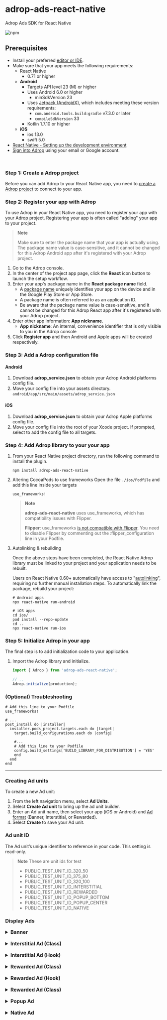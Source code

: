 # adrop-ads-react-native

Adrop Ads SDK for React Native

![npm](https://img.shields.io/npm/v/adrop-ads-react-native)

Prerequisites
-------------
* Install your preferred [editor or IDE](https://reactnative.dev/docs/more-resources#ides).
* Make sure that your app meets the following requirements:
    * React Native
        * 0.71 or higher
    * **Android**
        * Targets API level 23 (M) or higher
        * Uses Android 6.0 or higher
            * minSdkVersion 23
        * Uses [Jetpack (AndroidX)](https://developer.android.com/jetpack/androidx/migrate), which includes meeting these version requirements:
            * ```com.android.tools.build:gradle``` v7.3.0 or later
            * ```compileSdkVersion``` 33
        * Kotlin 1.7.10 or higher
    * **iOS**
        * ios 13.0
        * swift 5.0
* [React Native - Setting up the development environment](https://reactnative.dev/docs/environment-setup)
* [Sign into Adrop](https://adrop.io) using your email or Google account.

&nbsp;

### Step 1: Create a Adrop project
Before you can add Adrop to your React Native app, you need to [create a Adrop project](https://docs.adrop.io/fundamentals/get-started-with-adrop#create-an-app-container) to connect to your app.

### Step 2: Register your app with Adrop
To use Adrop in your React Native app, you need to register your app with your Adrop project. Registering your app is often called "adding" your app to your project.

> **Note**
>
> Make sure to enter the package name that your app is actually using. The package name value is case-sensitive, and it cannot be changed for this Adrop Android app after it's registered with your Adrop project.

1. Go to the Adrop console.
2. In the center of the project app page, click the **React** icon button to launch the setup workflow.
3. Enter your app's package name in the **React package name** field.
    * A [package name](https://developer.android.com/studio/build/application-id) uniquely identifies your app on the device and in the Google Play Store or App Store.
    * A package name is often referred to as an application ID.
    * Be aware that the package name value is case-sensitive, and it cannot be changed for this Adrop React app after it's registered with your Adrop project.
4. Enter other app information: **App nickname**.
    * **App nickname**: An internal, convenience identifier that is only visible to you in the Adrop console
5. Click **Register app** and then Android and Apple apps will be created respectively.


### Step 3: Add a Adrop configuration file

#### Android
1. Download **adrop_service.json** to obtain your Adrop Android platforms config file.
2. Move your config file into your assets directory.
   ```android/app/src/main/assets/adrop_service.json```

#### iOS
1. Download **adrop_service.json** to obtain your Adrop Apple platforms config file.
2. Move your config file into the root of your Xcode project. If prompted, select to add the config file to all targets.

### Step 4: Add Adrop library to your your app
1. From your React Native project directory, run the following command to install the plugin.
    ```shell
    npm install adrop-ads-react-native
    ```

2. Altering CocoaPods to use frameworks
   Open the file ```./ios/Podfile``` and add this line inside your targets

    ```shell
    use_frameworks!
    ```

   > **Note**
   >
   > **adrop-ads-react-native** uses use_frameworks, which has compatibility issues with Flipper.
   >
   > **Flipper**: use_frameworks [is not compatible with Flipper](https://github.com/reactwg/react-native-releases/discussions/21#discussioncomment-2924919). You need to disable Flipper by commenting out the :flipper_configuration line in your Podfile.

3. Autolinking & rebuilding

   Once the above steps have been completed, the React Native Adrop library must be linked to your project and your application needs to be rebuilt.

   Users on React Native 0.60+ automatically have access to "[autolinking](https://github.com/react-native-community/cli/blob/master/docs/autolinking.md)", requiring no further manual installation steps. To automatically link the package, rebuild your project:

    ```shell
    # Android apps
    npx react-native run-android

    # iOS apps
    cd ios/
    pod install --repo-update
    cd ..
    npx react-native run-ios
    ```

### Step 5: Initialize Adrop in your app
The final step is to add initialization code to your application.
1. Import the Adrop library and initialize.
    ```js
    import { Adrop } from 'adrop-ads-react-native';

    // ..
    Adrop.initialize(production);
    ```

### (Optional) Troubleshooting
```shell
# Add this line to your Podfile
use_frameworks!

# ...
post_install do |installer|
  installer.pods_project.targets.each do |target|
    target.build_configurations.each do |config|

    #...
    # Add this line to your Podfile
    config.build_settings['BUILD_LIBRARY_FOR_DISTRIBUTION'] = 'YES'
    end
  end
end
```

---


### Creating Ad units
To create a new Ad unit:
1. From the left navigation menu, select **Ad Units**.
2. Select **Create Ad unit** to bring up the ad unit builder.
3. Enter an Ad unit name, then select your app (iOS or Android) and [Ad format](https://docs.adrop.io/fundamentals/create-your-ad-unit#a-d-formats) (Banner, Interstitial, or Rewarded).
4. Select **Create** to save your Ad unit.

### Ad unit ID
The Ad unit’s unique identifier to reference in your code. This setting is read-only.

> **Note** These are unit ids for test
> * PUBLIC_TEST_UNIT_ID_320_50
> * PUBLIC_TEST_UNIT_ID_375_80
> * PUBLIC_TEST_UNIT_ID_320_100
> * PUBLIC_TEST_UNIT_ID_INTERSTITIAL
> * PUBLIC_TEST_UNIT_ID_REWARDED
> * PUBLIC_TEST_UNIT_ID_POPUP_BOTTOM
> * PUBLIC_TEST_UNIT_ID_POPUP_CENTER
> * PUBLIC_TEST_UNIT_ID_NATIVE

### Display Ads
<details>
<summary style="font-size: 16px; font-weight: bold;">Banner</summary>

Initialize AdropBanner with Ad unit ID, then load ad.
```js
const YourComponent: React.FC = () => {
    const ref = useRef(null)

    const reload = () => {
        ref.current?.load()
    }

    return (
        <View>
            <Button title="reload" onPress={reload}/>
            <AdropBanner
                ref={ref}
                unitId={unitId}
                style={{
                    width: Dimensions.get('window').width,
                    height: 80
                }}
            />
        </View>
    )
}
```
</details>

<br/>

<details>
<summary style="font-size: 16px; font-weight: bold;">Interstitial Ad (Class)</summary>

Step 1: (Optional) Construct event listener
```js
const listener = {
        onAdReceived: (ad: AdropInterstitialAd) =>
            console.log(`Adrop interstitial Ad load with unitId ${ad.unitId}!`),
        onAdFailedToReceive: (ad: AdropInterstitialAd, errorCode: string) =>
            console.log(`error in ${ad.unitId} while load: ${errorCode}`),
        onAdFailedToShowFullScreen: (ad: AdropInterstitialAd, errorCode: string) =>
            console.log(`error in ${ad.unitId} while showing: ${errorCode}`),
        ...
    }
```

Step 2: Display an interstitial ad
```js
const YourComponent: React.FC = () => {
    const [interstitialAd, setInterstitialAd] = useState<AdropInterstitialAd>(null)

    useEffect(() => {
        let adropInterstitialAd = new AdropInterstitialAd('YOUR_UNIT_ID')
        adropInterstitialAd.listener = listener
        adropInterstitialAd.load()
        setInterstitialAd(adropInterstitialAd)
    }, []);

    const show = () => {
        if (interstitialAd?.isLoaded) {
            interstitialAd?.show()
        } else {
            console.log('interstitial ad is loading...')
        }
    }

    return (
        <View>
            <Button title="display ad" onPress={show}/>
        </View>
    )

}
```

AdropInterstitialAd must be destroyed of when access to it is no longer needed.

```js
interstitialAd.destroy()
```
</details>

<br/>

<details>
<summary style="font-size: 16px; font-weight: bold;">Interstitial Ad (Hook)</summary>

```js
const YourComponent: React.FC = () => {
    const { load, show, isLoaded } =
        useAdropInterstitialAd('YOUR_UNIT_ID')

    const handleShow = () => {
        if (isLoaded) show()
    }

    return (
        <View>
            <Button title="load ad" onPress={load}/>
            <Button title="display ad" onPress={handleShow}/>
        </View>
    )
}
```
</details>

<br/>

<details>
<summary style="font-size: 16px; font-weight: bold;">Rewarded Ad (Class)</summary>

Step 1: (Optional) Construct event listener
```js
const listener = {
        onAdReceived: (ad: AdropRewardedAd) =>
            console.log(`Adrop rewarded Ad load with unitId ${ad.unitId}!`),
        onAdFailedToReceive: (ad: AdropRewardedAd, errorCode: string) =>
            console.log(`error in ${ad.unitId} while load: ${errorCode}`),
        onAdFailedToShowFullScreen: (ad: AdropRewardedAd, errorCode: string) =>
            console.log(`error in ${ad.unitId} while showing: ${errorCode}`),
        onAdEarnRewardHandler: (ad: AdropRewardedAd, type: number, amount: number) =>
            console.log(`Adrop rewarded Ad earn rewards: ${ad.unitId}, ${type}, ${amount}`),
        ...
    }
```

Step 2: Display a rewarded ad
```js
const YourComponent: React.FC = () => {
    const [rewardedAd, setRewardedAd] = useState<AdropRewardedAd>(null)

    useEffect(() => {
        let adropRewardedAd = new AdropRewardedAd('YOUR_UNIT_ID')
        adropRewardedAd.listener = listener
        adropRewardedAd.load()
        setRewardedAd(adropRewardedAd)
    }, []);

    const show = () => {
        if (rewardedAd?.isLoaded) {
            rewardedAd?.show()
        } else {
            console.log('rewarded ad is loading...')
        }
    }

    return (
        <View>
            <Button title="display ad" onPress={show}/>
        </View>
    )

}
```

AdropRewardedAd must be destroyed of when access to it is no longer needed.
```js
rewardedAd.destroy()
```
</details>

<br/>

<details>
<summary style="font-size: 16px; font-weight: bold;">Rewarded Ad (Hook)</summary>

```js
const YourComponent: React.FC = () => {
    const { load, show, isLoaded } =
        useAdropRewardedAd('YOUR_UNIT_ID')

    const handleShow = () => {
        if (isLoaded) show()
    }

    return (
        <View>
            <Button title="load ad" onPress={load}/>
            <Button title="display ad" onPress={handleShow}/>
        </View>
    )
}
```

</details>


<br/>

<details>
<summary style="font-size: 16px; font-weight: bold;">Rewarded Ad (Class)</summary>

Step 1: (Optional) Construct event listener
```js
const listener = {
        onAdReceived: (ad: AdropRewardedAd) =>
            console.log(`Adrop rewarded Ad load with unitId ${ad.unitId}!`),
        onAdFailedToReceive: (ad: AdropRewardedAd, errorCode: string) =>
            console.log(`error in ${ad.unitId} while load: ${errorCode}`),
        onAdFailedToShowFullScreen: (ad: AdropRewardedAd, errorCode: string) =>
            console.log(`error in ${ad.unitId} while showing: ${errorCode}`),
        onAdEarnRewardHandler: (ad: AdropRewardedAd, type: number, amount: number) =>
            console.log(`Adrop rewarded Ad earn rewards: ${ad.unitId}, ${type}, ${amount}`),
        ...
    }
```

Step 2: Display a rewarded ad
```js
const YourComponent: React.FC = () => {
    const [rewardedAd, setRewardedAd] = useState<AdropRewardedAd>(null)

    useEffect(() => {
        let adropRewardedAd = new AdropRewardedAd('YOUR_UNIT_ID')
        adropRewardedAd.listener = listener
        adropRewardedAd.load()
        setRewardedAd(adropRewardedAd)
    }, []);

    const show = () => {
        if (rewardedAd?.isLoaded) {
            rewardedAd?.show()
        } else {
            console.log('rewarded ad is loading...')
        }
    }

    return (
        <View>
            <Button title="display ad" onPress={show}/>
        </View>
    )

}
```

AdropRewardedAd must be destroyed of when access to it is no longer needed.
```js
rewardedAd.destroy()
```
</details>

<br/>

<details>
<summary style="font-size: 16px; font-weight: bold;">Popup Ad</summary>

```js
const YourComponent: React.FC = () => {
    const [popupAd, setPopupAd] = useState<AdropPopupAd>()
    const [isLoaded, setIsLoaded] = useState(false)

    useEffect(() => {
        let customColors: AdropPopupAdColors = {}
        let adropPopupAd = new AdropPopupAd(unitId, customColors)
        adropPopupAd.listener = {
            onAdReceived: (ad: AdropPopupAd) => {
                setIsLoaded(true)
            }
        }
        adropPopupAd.load()
        setPopupAd((prev) => {
            prev?.destroy()
            return adropPopupAd
        })
    }, [])

    const show = () => {
        if (popupAd?.isLoaded) {
            popupAd?.show()
        } else {
            console.log('popupAd ad is loading...')
        }
    }

    return (
        <View>
            <Button title="display ad" onPress={show}/>
        </View>
    )
}
```

</details>

<br/>

<details>
<summary style="font-size: 16px; font-weight: bold;">Native Ad</summary>

```js
const YourComponent: React.FC = () => {
    const [nativeAd, setNativeAd] = useState<AdropNativeAd>()
    const [isLoaded, setIsLoaded] = useState(false)

    useEffect(() => {
        let adropNativeAd = new AdropNativeAd(unitId)
        adropNativeAd.listener = {
            onAdReceived: (ad) => {
                setIsLoaded(true)
            },
        }
        adropNativeAd.load()
        setNativeAd((prev) => {
            prev?.destroy()
            return adropNativeAd
        })
    }, [])

    const nativeAdView = (
        <AdropNativeAdView
            nativeAd={nativeAd}
            style={...}
        >
            <View>
                <AdropProfileLogoView style={...}/>
                <AdropProfileNameView style={...}/>
            </View>

            <AdropHeadLineView  style={...}/>
            <AdropBodyView  style={...}/>

            <AdropMediaView style={...}/>
        </AdropNativeAdView>
    )

    return (
        <View>
            <Button title="load ad" onPress={load}/>
            {isLoaded && nativeAdView}
        </View>
    )
}
```

</details>
